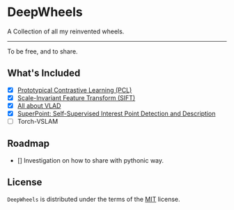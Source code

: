 # DeepWheels

A Collection of all my reinvented wheels.

-----

To be free, and to share.

## What's Included

- [x] [Prototypical Contrastive Learning (PCL)](https://arxiv.org/abs/2005.04966)
- [x] [Scale-Invariant Feature Transform (SIFT)](https://www.cs.ubc.ca/~lowe/papers/ijcv04.pdf)
- [x] [All about VLAD](https://www.cv-foundation.org/openaccess/content_cvpr_2013/papers/Arandjelovic_All_About_VLAD_2013_CVPR_paper.pdf)
- [x] [SuperPoint: Self-Supervised Interest Point Detection and Description](https://arxiv.org/abs/1712.07629)
- [ ] Torch-VSLAM
## Roadmap

- [] Investigation on how to share with pythonic way.

## License

`DeepWheels` is distributed under the terms of the [MIT](https://spdx.org/licenses/MIT.html) license.
